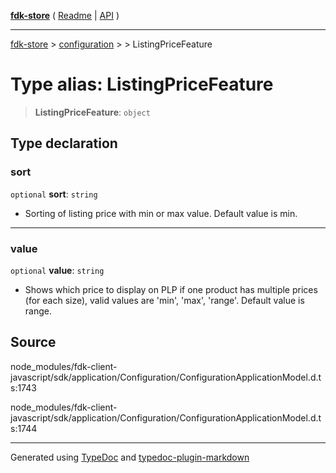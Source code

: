 [**fdk-store**](../../../README.md) ( [Readme](../../../README.md) \| [API](../../../API.md) )

---

[fdk-store](../../../API.md) > [configuration](../../README.md) > [<internal>](../README.md) > ListingPriceFeature

# Type alias: ListingPriceFeature

> **ListingPriceFeature**: `object`

## Type declaration

### sort

`optional` **sort**: `string`

- Sorting of listing price with min or max value.
  Default value is min.

---

### value

`optional` **value**: `string`

- Shows which price to display on PLP if one
  product has multiple prices (for each size), valid values are 'min', 'max',
  'range'. Default value is range.

## Source

node_modules/fdk-client-javascript/sdk/application/Configuration/ConfigurationApplicationModel.d.ts:1743

node_modules/fdk-client-javascript/sdk/application/Configuration/ConfigurationApplicationModel.d.ts:1744

---

Generated using [TypeDoc](https://typedoc.org/) and [typedoc-plugin-markdown](https://www.npmjs.com/package/typedoc-plugin-markdown)
